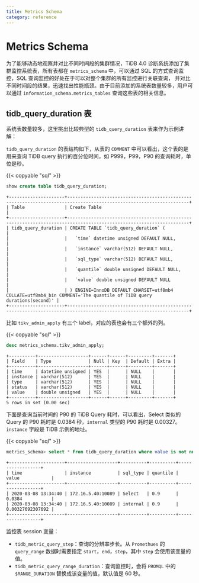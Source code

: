 ```yaml
---
title: Metrics Schema
category: reference
---
```


# Metrics Schema

为了能够动态地观察并对比不同时间段的集群情况，TiDB 4.0 诊断系统添加了集群监控系统表，所有表都在 `metrics_schema` 中，可以通过 SQL 的方式查询监控，SQL 查询监控的好处在于可以对整个集群的所有监控进行关联查询，
并对比不同时间段的结果，迅速找出性能瓶颈。由于目前添加的系统表数量较多，用户可以通过 `information_schema.metrics_tables` 查询这些表的相关信息。

## tidb_query_duration 表

系统表数量较多，这里挑出比较典型的 `tidb_query_duration` 表来作为示例讲解：

`tidb_query_duration` 的表结构如下，从表的 `COMMENT` 中可以看出，这个表的是用来查询 TiDB query 执行的百分位时间，如 P999，P99，P90 的查询耗时，单位是秒。

{{< copyable "sql" >}}

```sql
show create table tidb_query_duration;
```

```
+---------------------+--------------------------------------------------------------------------------------------------------------------+
| Table               | Create Table                                                                                                       |
+---------------------+--------------------------------------------------------------------------------------------------------------------+
| tidb_query_duration | CREATE TABLE `tidb_query_duration` (                                                                               |
|                     |   `time` datetime unsigned DEFAULT NULL,                                                                           |
|                     |   `instance` varchar(512) DEFAULT NULL,                                                                            |
|                     |   `sql_type` varchar(512) DEFAULT NULL,                                                                            |
|                     |   `quantile` double unsigned DEFAULT NULL,                                                                         |
|                     |   `value` double unsigned DEFAULT NULL                                                                             |
|                     | ) ENGINE=InnoDB DEFAULT CHARSET=utf8mb4 COLLATE=utf8mb4_bin COMMENT='The quantile of TiDB query durations(second)' |
+---------------------+--------------------------------------------------------------------------------------------------------------------+
```

比如 `tikv_admin_apply` 有三个 label，对应的表也会有三个额外的列。

{{< copyable "sql" >}}

```sql
desc metrics_schema.tikv_admin_apply;
```

```
+----------+-------------------+------+------+---------+-------+
| Field    | Type              | Null | Key  | Default | Extra |
+----------+-------------------+------+------+---------+-------+
| time     | datetime unsigned | YES  |      | NULL    |       |
| instance | varchar(512)      | YES  |      | NULL    |       |
| type     | varchar(512)      | YES  |      | NULL    |       |
| status   | varchar(512)      | YES  |      | NULL    |       |
| value    | double unsigned   | YES  |      | NULL    |       |
+----------+-------------------+------+------+---------+-------+
5 rows in set (0.00 sec)
```

下面是查询当前时间的 P90 的 TiDB Query 耗时，可以看出，Select 类似的 Query 的 P90 耗时是 0.0384 秒，`internal` 类型的 P90 耗时是 0.00327。`instance` 字段是 TiDB 示例的地址。

{{< copyable "sql" >}}

```sql
metrics_schema> select * from tidb_query_duration where value is not null and time=now() and quantile=0.90;
```

```
+---------------------+-------------------+----------+----------+------------------+
| time                | instance          | sql_type | quantile | value            |
+---------------------+-------------------+----------+----------+------------------+
| 2020-03-08 13:34:40 | 172.16.5.40:10089 | Select   | 0.9      | 0.0384           |
| 2020-03-08 13:34:40 | 172.16.5.40:10089 | internal | 0.9      | 0.00327692307692 |
+---------------------+-------------------+----------+----------+------------------+
```

监控表 session 变量：

* `tidb_metric_query_step`：查询的分辨率步长。从 `Promethues` 的 `query_range` 数据时需要指定 `start`，`end`，`step`，其中 `step` 会使用该变量的值。
* `tidb_metric_query_range_duration`：查询监控时，会将 `PROMQL` 中的 `$RANGE_DURATION` 替换成该变量的值，默认值是 60 秒。